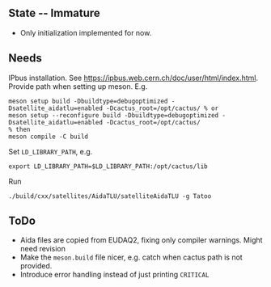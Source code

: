 ## State -- Immature
* Only initialization implemented for now.

## Needs
IPbus installation. See https://ipbus.web.cern.ch/doc/user/html/index.html.
Provide path when setting up meson. E.g.
```
meson setup build -Dbuildtype=debugoptimized -Dsatellite_aidatlu=enabled -Dcactus_root=/opt/cactus/ % or
meson setup --reconfigure build -Dbuildtype=debugoptimized -Dsatellite_aidatlu=enabled -Dcactus_root=/opt/cactus/
% then
meson compile -C build
```
Set `LD_LIBRARY_PATH`, e.g.
```
export LD_LIBRARY_PATH=$LD_LIBRARY_PATH:/opt/cactus/lib
```
Run
```
./build/cxx/satellites/AidaTLU/satelliteAidaTLU -g Tatoo
```

## ToDo
* Aida files are copied from EUDAQ2, fixing only compiler warnings. Might need revision
* Make the `meson.build` file nicer, e.g. catch when cactus path is not provided.
* Introduce error handling instead of just printing `CRITICAL`
